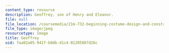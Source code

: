 ```yaml
---
content_type: resource
description: Geoffrey, son of Henry and Eleanor.
file: null
file_location: /coursemedia/21m-732-beginning-costume-design-and-construction-fall-2008/faa02a05941fb0dbd1c401205087d26c_geoffrey.jpg
file_type: image/jpeg
resourcetype: Image
title: Geoffrey
uid: faa02a05-941f-b0db-d1c4-01205087d26c
---
```

